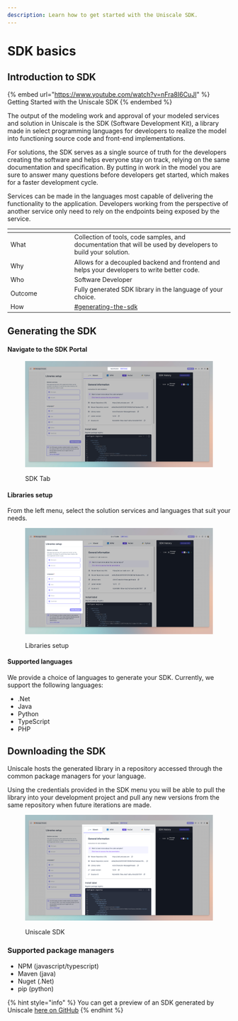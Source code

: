 ```yaml
---
description: Learn how to get started with the Uniscale SDK.
---
```


# SDK basics

## Introduction to SDK

{% embed url="https://www.youtube.com/watch?v=nFra8I6CuJI" %}
Getting Started with the Uniscale SDK
{% endembed %}

The output of the modeling work and approval of your modeled services and solution in Uniscale is the SDK (Software Development Kit), a library made in select programming languages for developers to realize the model into functioning source code and front-end implementations.

For solutions, the SDK serves as a single source of truth for the developers creating the software and helps everyone stay on track, relying on the same documentation and specification. By putting in work in the model you are sure to answer many questions before developers get started, which makes for a faster development cycle.‍

Services can be made in the languages most capable of delivering the functionality to the application. Developers working from the perspective of another service only need to rely on the endpoints being exposed by the service.



<table><thead><tr><th width="130"></th><th></th></tr></thead><tbody><tr><td>What</td><td>Collection of tools, code samples, and documentation that will be used by developers to build your solution.</td></tr><tr><td>Why</td><td>Allows for a decoupled backend and frontend and helps your developers to write better code.</td></tr><tr><td>Who</td><td>Software Developer</td></tr><tr><td>Outcome</td><td>Fully generated SDK library in the language of your choice.</td></tr><tr><td>How</td><td><a data-mention href="./#generating-the-sdk">#generating-the-sdk</a></td></tr></tbody></table>



## **Generating the SDK**

#### **Navigate to the SDK Portal**

<figure><img src="../../../.gitbook/assets/CleanShot 2024-08-14 at 13.10.11.png" alt=""><figcaption><p>SDK Tab</p></figcaption></figure>



#### Libraries setup

From the left menu, select the solution services and languages that suit your needs.

<figure><img src="../../../.gitbook/assets/CleanShot 2024-08-14 at 13.12.10.png" alt=""><figcaption><p>Libraries setup</p></figcaption></figure>

#### ‍‍Supported languages

We provide a choice of languages to generate your SDK. Currently, we support the following languages:

* .Net
* Java
* Python
* TypeScript‍
* PHP



## **Downloading the SDK**

Uniscale hosts the generated library in a repository accessed through the common package managers for your language.

Using the credentials provided in the SDK menu you will be able to pull the library into your development project and pull any new versions from the same repository when future iterations are made.

<figure><img src="../../../.gitbook/assets/CleanShot 2024-08-14 at 13.13.32.png" alt=""><figcaption><p>Uniscale SDK</p></figcaption></figure>

### **Supported package managers**

* NPM (javascript/typescript)&#x20;
* Maven (java)&#x20;
* Nuget (.Net)
* pip (python)

{% hint style="info" %}
You can get a preview of an SDK generated by Uniscale [here on GitHub](https://github.com/uniscale)
{% endhint %}

‍
